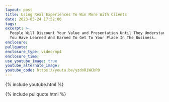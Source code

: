 ```yaml
---
layout: post
title: Using Real Experiences To Win More With Clients
date: 2023-05-24 17:52:00
tags:
excerpt: >-
  People Will Discount Your Value and Presentation Until They Understand What
  You Have Learned And Earned To Get To Your Place In The Business.
enclosure:
pullquote:
enclosure_type: video/mp4
enclosure_time:
use_youtube_image: true
youtube_alternate_image:
youtube_code: https://youtu.be/yzdnRiWCbP0
---
```

{% include youtube.html %}

{% include pullquote.html %}
